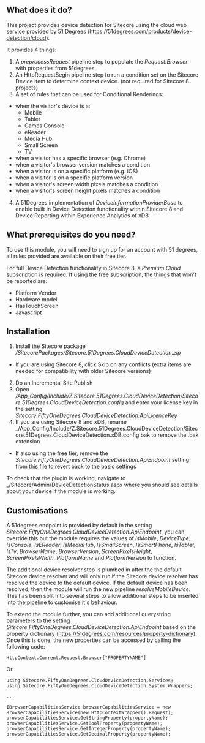 ## What does it do?

This project provides device detection for Sitecore using the cloud web service provided by 51 Degrees (https://51degrees.com/products/device-detection/cloud).

It provides 4 things:

1. A _preprocessRequest_ pipeline step to populate the _Request.Browser_ with properties from 51degrees
2. An HttpRequestBegin pipeline step to run a condition set on the Sitecore Device item to determine context device. (not required for Sitecore 8 projects)
3. A set of rules that can be used for Conditional Renderings:
  * when the visitor's device is a:
    * Mobile
    * Tablet
    * Games Console
    * eReader
    * Media Hub
    * Small Screen
    * TV
  * when a visitor has a specific browser (e.g. Chrome)
  * when a visitor's browser version matches a condition
  * when a visitor is on a specific platform (e.g. iOS)
  * when a visitor is on a specific platform version
  * when a visitor's screen width pixels matches a condition
  * when a visitor's screen height pixels matches a condition
4. A 51Degrees implementation of _DeviceInformationProviderBase_ to enable built in Device Detection functionality within Sitecore 8 and Device Reporting within Experience Analytics of xDB
  
## What prerequisites do you need?

To use this module, you will need to sign up for an account with 51 degrees, all rules provided are available on their free tier.

For full Device Detection functionality in Sitecore 8, a _Premium Cloud_ subscription is required. If using the free subscription, the things that won't be reported are:
  * Platform Vendor
  * Hardware model
  * HasTouchScreen
  * Javascript

## Installation

1. Install the Sitecore package _/SitecorePackages/Sitecore.51Degrees.CloudDeviceDetection.zip_
  * If you are using Sitecore 8, click Skip on any conflicts (extra items are needed for compatibility with older Sitecore versions)
2. Do an Incremental Site Publish
3. Open _/App_Config/Include/Z.Sitecore.51Degrees.CloudDeviceDetection/Sitecore.51Degrees.CloudDeviceDetection.config_ and enter your license key in the setting _Sitecore.FiftyOneDegrees.CloudDeviceDetection.ApiLicenceKey_
4. If you are using Sitecore 8 and xDB, rename _/App_Config/Include/Z.Sitecore.51Degrees.CloudDeviceDetection/Sitecore.51Degrees.CloudDeviceDetection.xDB.config.bak to remove the .bak extension
  * If also using the free tier, remove the _Sitecore.FiftyOneDegrees.CloudDeviceDetection.ApiEndpoint_ setting from this file to revert back to the basic settings

To check that the plugin is working, navigate to _/Sitecore/Admin/DeviceDetectionStatus.aspx where you should see details about your device if the module is working.

## Customisations

A 51degrees endpoint is provided by default in the setting _Sitecore.FiftyOneDegrees.CloudDeviceDetection.ApiEndpoint_, you can override this but the module requires the values of _IsMobile_, _DeviceType_, _IsConsole_, _IsEReader_, _IsMediaHub_, _IsSmallScreen_, _IsSmartPhone_, _IsTablet_, _IsTv_, _BrowserName_, _BrowserVersion_, _ScreenPixelsHeight_, _ScreenPixelsWidth_, _PlatformName_ and _PlatformVersion_ to function.

The additional device resolver step is plumbed in after the the default Sitecore device resolver and will only run if the Sitecore device resolver has resolved the device to the default device. If the default device has been resolved, then the module will run the new pipeline _resolveMobileDevice_. This has been split into several steps to allow additional steps to be inserted into the pipeline to customise it's behaviour.

To extend the module further, you can add additional querystring parameters to the setting _Sitecore.FiftyOneDegrees.CloudDeviceDetection.ApiEndpoint_ based on the property dictionary (https://51degrees.com/resources/property-dictionary). Once this is done, the new properties can be accessed by calling the following code:

```
HttpContext.Current.Request.Browser["PROPERTYNAME"]
```

Or

```
using Sitecore.FiftyOneDegrees.CloudDeviceDetection.Services;
using Sitecore.FiftyOneDegrees.CloudDeviceDetection.System.Wrappers;

...

IBrowserCapabilitiesService browserCapabilitiesService = new BrowserCapabilitiesService(new HttpContextWrapper().Request);
browserCapabilitiesService.GetStringProperty(propertyName);
browserCapabilitiesService.GetBoolProperty(propertyName);
browserCapabilitiesService.GetIntegerProperty(propertyName);
browserCapabilitiesService.GetDecimalProperty(propertyName);
```
